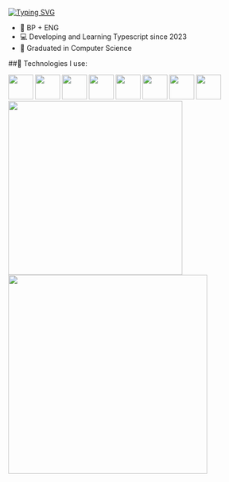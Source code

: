 [![Typing SVG](https://readme-typing-svg.demolab.com?font=Fira+Code&duration=6000&pause=1000&color=9100F7&width=435&lines=Hi+👋;I'm+Yuri+;A+Jr.+Front-End+Dev;Who+wants+to+keep+learning+every+day;You+can+also+call+me+Songbird)](https://git.io/typing-svg)

<ul>
  <li> 🎴 BP + ENG </li>
  <li> 💻 Developing and Learning Typescript since 2023 </li>
  <li> 👻 Graduated in Computer Science </li>
</ul>

<div>
  ##🚀 Technologies I use:</p>
  
  <!-- Badges -->
  
  <img src="https://cdn.jsdelivr.net/gh/devicons/devicon@latest/icons/html5/html5-original.svg" width="50"/>
          
 
  
  <img src="https://cdn.jsdelivr.net/gh/devicons/devicon@latest/icons/css3/css3-original.svg" width="50"/>
          
 
  
   <img src="https://cdn.jsdelivr.net/gh/devicons/devicon@latest/icons/javascript/javascript-original.svg" width="50"/>
          
  
 

  
  <img src="https://cdn.jsdelivr.net/gh/devicons/devicon@latest/icons/react/react-original.svg" width="50" />
          
  
  <img src="https://cdn.jsdelivr.net/gh/devicons/devicon@latest/icons/tailwindcss/tailwindcss-original.svg" width="50"/>
          


  
<img src="https://cdn.jsdelivr.net/gh/devicons/devicon@latest/icons/nodejs/nodejs-original.svg" width="50"/>
          


  
  <img src="https://cdn.jsdelivr.net/gh/devicons/devicon@latest/icons/git/git-original.svg" width="50" />
          


<img src="https://cdn.jsdelivr.net/gh/devicons/devicon@latest/icons/github/github-original.svg" width="50" />
          
  
</div>

<div>
  <img align="center" width=350 src="https://github-readme-stats.vercel.app/api?username=YuriLFS&show_icons=true&theme=midnight-purple&hide_rank=true" /> 
  <img align="center" width=400 src="https://github-readme-stats.vercel.app/api/top-langs/?username=YuriLFS&theme=midnight-purple&layout=compact" />
</div>
